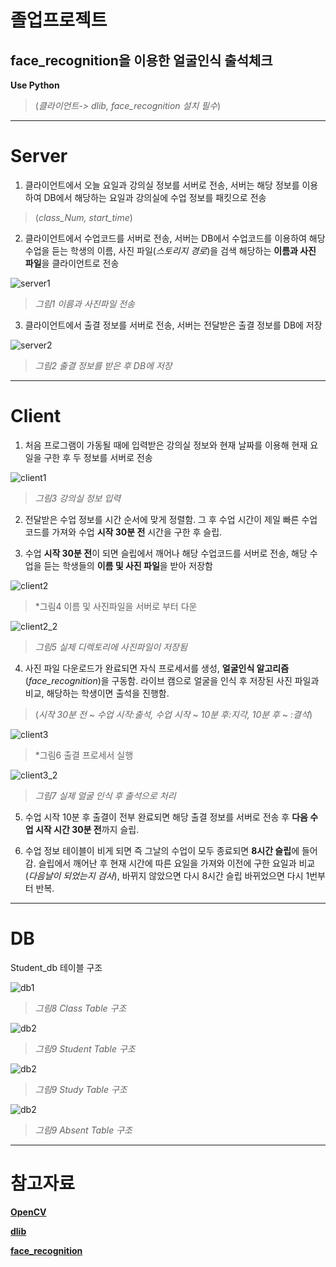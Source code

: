 졸업프로젝트
===========
face_recognition을 이용한 얼굴인식 출석체크
------------------------------------------
**Use Python**
>(*클라이언트-> dlib, face_recognition 설치 필수*)
* * *
# Server
1. 클라이언트에서 오늘 요일과 강의실 정보를 서버로 전송, 서버는 해당 정보를 이용하여 DB에서 해당하는 요일과 강의실에 수업 정보를 패킷으로 전송
>(*class_Num, start_time*)

2. 클라이언트에서 수업코드를 서버로 전송, 서버는 DB에서 수업코드를 이용하여 해당 수업을 듣는 학생의 이름, 사진 파일(*스토리지 경로*)을 검색 해당하는 **이름과 사진 파일**을 클라이언트로 전송

![server1](https://kyu1204.github.io/face/server.JPG)
>*그림1 이름과 사진파일 전송*

3. 클라이언트에서 출결 정보를 서버로 전송, 서버는 전달받은 출결 정보를 DB에 저장

![server2](https://kyu1204.github.io/face/server_2.JPG)
>*그림2 출결 정보를 받은 후 DB에 저장*

* * *
# Client
1. 처음 프로그램이 가동될 때에 입력받은 강의실 정보와 현재 날짜를 이용해 현재 요일을 구한 후 두 정보를 서버로 전송

![client1](https://kyu1204.github.io/face/client_1.JPG)
>*그림3 강의실 정보 입력*

2. 전달받은 수업 정보를 시간 순서에 맞게 정렬함. 그 후 수업 시간이 제일 빠른 수업코드를 가져와 수업 **시작 30분 전** 시간을 구한 후 슬립.

3. 수업 **시작 30분 전**이 되면 슬립에서 깨어나 해당 수업코드를 서버로 전송, 해당 수업을 듣는 학생들의 **이름 및 사진 파일**을 받아 저장함

![client2](https://kyu1204.github.io/face/client_2.JPG)
>*그림4 이름 및 사진파일을 서버로 부터 다운



![client2_2](https://kyu1204.github.io/face/client_2_2.JPG)
>*그림5 실제 디렉토리에 사진파일이 저장됨*

4. 사진 파일 다운로드가 완료되면 자식 프로세서를 생성, **얼굴인식 알고리즘**(*face_recognition*)을 구동함. 라이브 캠으로 얼굴을 인식 후 저장된 사진 파일과 비교, 해당하는 학생이면 출석을 진행함.
>(*시작 30분 전 ~ 수업 시작:출석, 수업 시작 ~ 10분 후:지각, 10분 후 ~ :결석*)

![client3](https://kyu1204.github.io/face/client_3.JPG)
>*그림6 출결 프로세서 실행


![client3_2](https://kyu1204.github.io/face/client_3_2.JPG)
>*그림7 실제 얼굴 인식 후 출석으로 처리*

5. 수업 시작 10분 후 출결이 전부 완료되면 해당 출결 정보를 서버로 전송 후 **다음 수업 시작 시간 30분 전**까지 슬립.

6. 수업 정보 테이블이 비게 되면 즉 그날의 수업이 모두 종료되면 **8시간 슬립**에 들어감. 슬립에서 깨어난 후 현재 시간에 따른 요일을 가져와 이전에 구한 요일과 비교 (*다음날이 되었는지 검사*), 바뀌지 않았으면 다시 8시간 슬립 바뀌었으면 다시 1번부터 반복.

* * *
# DB
Student_db 테이블 구조

![db1](https://kyu1204.github.io/face/db_class.JPG)
>*그림8 Class Table 구조*


![db2](https://kyu1204.github.io/face/db_student;.JPG)
>*그림9 Student Table 구조*


![db2](https://kyu1204.github.io/face/db_study.JPG)
>*그림9 Study Table 구조*


![db2](https://kyu1204.github.io/face/db_absent.JPG)
>*그림9 Absent Table 구조*
* * *
# 참고자료
**[OpenCV](https://opencv.org/)**

**[dlib](http://dlib.net/)**

**[face_recognition](https://github.com/ageitgey/face_recognition)**
